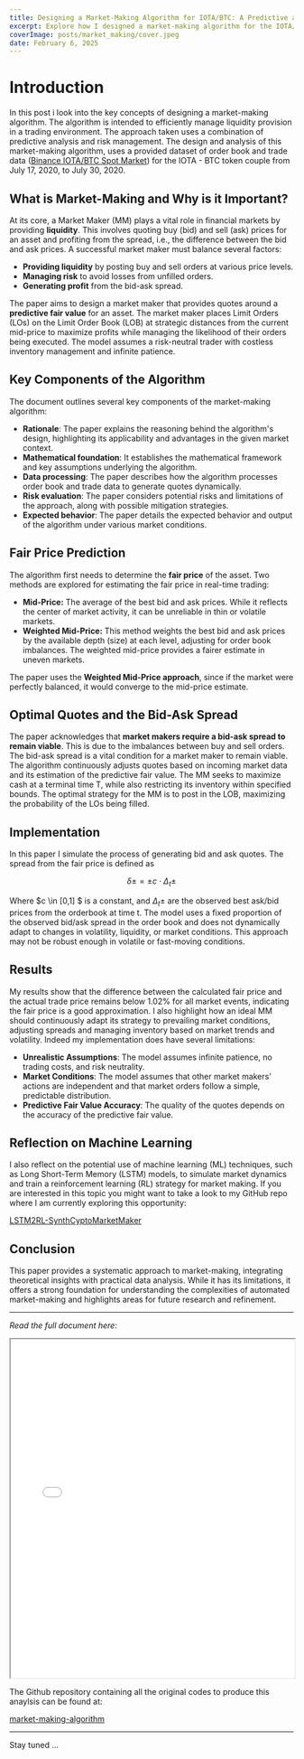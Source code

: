 ```yaml
---
title: Designing a Market-Making Algorithm for IOTA/BTC: A Predictive and Risk-Aware Approach
excerpt: Explore how I designed a market-making algorithm for the IOTA/BTC pair on Binance.
coverImage: posts/market_making/cover.jpeg  
date: February 6, 2025  
---
```

# Introduction

In this post i look into the key concepts of designing a market-making algorithm. The algorithm is intended to efficiently manage liquidity provision in a trading environment. The approach taken uses a combination of predictive analysis and risk management. The design and analysis of this market-making algorithm, uses a provided dataset of order book and trade data ([Binance IOTA/BTC Spot Market](https://www.binance.com/en/trade/IOTA_BTC?type=spot)) for the IOTA - BTC token couple from July 17, 2020, to July 30, 2020.  

## What is Market-Making and Why is it Important?

At its core, a Market Maker (MM) plays a vital role in financial markets by providing **liquidity**. This involves quoting buy (bid) and sell (ask) prices for an asset and profiting from the spread, i.e., the difference between the bid and ask prices. A successful market maker must balance several factors:
*   **Providing liquidity** by posting buy and sell orders at various price levels.
*   **Managing risk** to avoid losses from unfilled orders.
*   **Generating profit** from the bid-ask spread.

The paper aims to design a market maker that provides quotes around a **predictive fair value** for an asset. The market maker places Limit Orders (LOs) on the Limit Order Book (LOB) at strategic distances from the current mid-price to maximize profits while managing the likelihood of their orders being executed. The model assumes a risk-neutral trader with costless inventory management and infinite patience.

## Key Components of the Algorithm

The document outlines several key components of the market-making algorithm:

*   **Rationale**: The paper explains the reasoning behind the algorithm's design, highlighting its applicability and advantages in the given market context.
*   **Mathematical foundation**: It establishes the mathematical framework and key assumptions underlying the algorithm.
*   **Data processing**: The paper describes how the algorithm processes order book and trade data to generate quotes dynamically.
*   **Risk evaluation**: The paper considers potential risks and limitations of the approach, along with possible mitigation strategies.
*  **Expected behavior**: The paper details the expected behavior and output of the algorithm under various market conditions.

## Fair Price Prediction

The algorithm first needs to determine the **fair price** of the asset. Two methods are explored for estimating the fair price in real-time trading:

*   **Mid-Price:** The average of the best bid and ask prices. While it reflects the center of market activity, it can be unreliable in thin or volatile markets.
*   **Weighted Mid-Price:** This method weights the best bid and ask prices by the available depth (size) at each level, adjusting for order book imbalances. The weighted mid-price provides a fairer estimate in uneven markets.

The paper uses the **Weighted Mid-Price approach**, since if the market were perfectly balanced, it would converge to the mid-price estimate.

## Optimal Quotes and the Bid-Ask Spread

The paper acknowledges that **market makers require a bid-ask spread to remain viable**. This is due to the imbalances between buy and sell orders. The bid-ask spread is a vital condition for a market maker to remain viable.
The algorithm continuously adjusts quotes based on incoming market data and its estimation of the predictive fair value. The MM seeks to maximize cash at a terminal time T, while also restricting its inventory within specified bounds. The optimal strategy for the MM is to post in the LOB, maximizing the probability of the LOs being filled.

## Implementation

In this paper I simulate the process of generating bid and ask quotes. The spread from the fair price is defined as 
```math
\delta \pm = \pm c \cdot \Delta_t \pm
```
Where $c \in [0,1] $ is a constant, and $\Delta_t \pm$  are the observed best ask/bid prices from the orderbook at time t.
The model uses a fixed proportion of the observed bid/ask spread in the order book and does not dynamically adapt to changes in volatility, liquidity, or market conditions. This approach may not be robust enough in volatile or fast-moving conditions.

## Results

My results show that the difference between the calculated fair price and the actual trade price remains below 1.02% for all market events, indicating the fair price is a good approximation. I also highlight how an ideal MM should continuously adapt its strategy to prevailing market conditions, adjusting spreads and managing inventory based on market trends and volatility.
Indeed my implementation does have several limitations:
* **Unrealistic Assumptions**: The model assumes infinite patience, no trading costs, and risk neutrality.
* **Market Conditions**: The model assumes that other market makers’ actions are independent and that market orders follow a simple, predictable distribution.
* **Predictive Fair Value Accuracy**: The quality of the quotes depends on the accuracy of the predictive fair value.


## Reflection on Machine Learning

I also reflect on the potential use of machine learning (ML) techniques, such as Long Short-Term Memory (LSTM) models, to simulate market dynamics and train a reinforcement learning (RL) strategy for market making. 
If you are interested in this topic you might want to take a look to my GitHub repo where I am currently exploring this opportunity:

[LSTM2RL-SynthCyptoMarketMaker](https://github.com/luca-nik/LSTM2RL-SynthCryptoMarketMaker) 


## Conclusion

This paper provides a systematic approach to market-making, integrating theoretical insights with practical data analysis. While it has its limitations, it offers a strong foundation for understanding the complexities of automated market-making and highlights areas for future research and refinement.

---

*Read the full document here:*

<iframe src="../../_documents/MarketMaking.pdf" width="100%" height="600px"></iframe>

The Github repository containing all the original codes to produce this anaylsis can be found at:

[market-making-algorithm](https://github.com/luca-nik/market-making-algorithm)

---

Stay tuned ...
